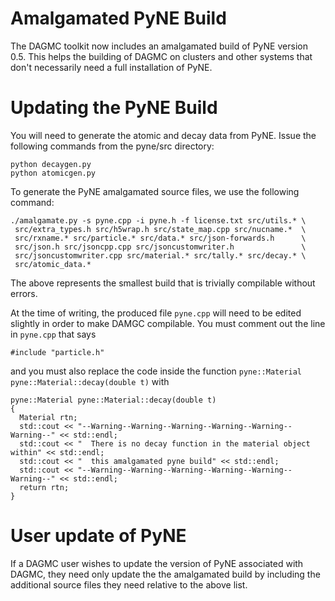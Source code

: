 Amalgamated PyNE Build
==========================================================
The DAGMC toolkit now includes an amalgamated build of PyNE version 0.5. This
helps the building of DAGMC on clusters and other systems that don't necessarily
need a full installation of PyNE.

Updating the PyNE Build
==========================================================
You will need to generate the atomic and decay data from PyNE. Issue the
following commands from the pyne/src directory:

    python decaygen.py
    python atomicgen.py

To generate the PyNE amalgamated source files, we use the following command:

    ./amalgamate.py -s pyne.cpp -i pyne.h -f license.txt src/utils.* \
     src/extra_types.h src/h5wrap.h src/state_map.cpp src/nucname.*  \
     src/rxname.* src/particle.* src/data.* src/json-forwards.h      \
     src/json.h src/jsoncpp.cpp src/jsoncustomwriter.h               \
     src/jsoncustomwriter.cpp src/material.* src/tally.* src/decay.* \
     src/atomic_data.*

The above represents the smallest build that is trivially compilable without
errors.

At the time of writing, the produced file ``pyne.cpp`` will need to be edited
slightly in order to make DAMGC compilable. You must comment out the line in
``pyne.cpp`` that says

    #include "particle.h"

and you must also replace the code inside the function
``pyne::Material pyne::Material::decay(double t)`` with

    pyne::Material pyne::Material::decay(double t)
    {
      Material rtn;
      std::cout << "--Warning--Warning--Warning--Warning--Warning--Warning--" << std::endl;
      std::cout << "  There is no decay function in the material object within" << std::endl;
      std::cout << "  this amalgamated pyne build" << std::endl;
      std::cout << "--Warning--Warning--Warning--Warning--Warning--Warning--" << std::endl;
      return rtn;
    }

User update of PyNE
===========================================================
If a DAGMC user wishes to update the version of PyNE associated with DAGMC, they
need only update the the amalgamated build by including the additional source
files they need relative to the above list.
